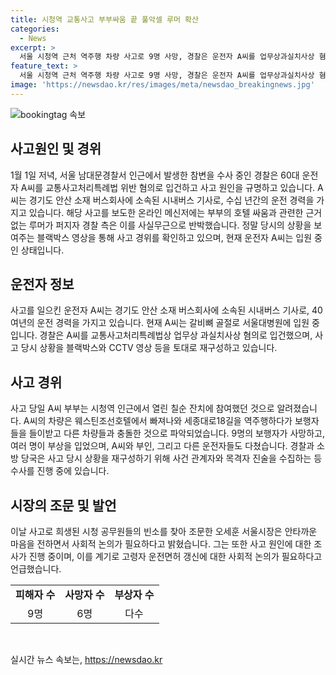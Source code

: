 ```yaml
---
title: 시청역 교통사고 부부싸움 끝 풀악셀 루머 확산
categories:
  - News
excerpt: >
  서울 시청역 근처 역주행 차량 사고로 9명 사망, 경찰은 운전자 A씨를 업무상과실치사상 혐의로 입건했다. A씨는 40여 년 운전경력을 가진 시내버스 기사로, 사고 원인을 수사 중이며 경찰은 사고 당시 상황과 동선을 조사 중이다. 사고 관련 근거 없는 루머가 확산되자 경찰은 해당 내용을 사실무근이라고 반박했다. 시장은 사망자 조문 후 이번 사고를 계기로 고령자 운전면허 갱신에 대한 사회적 논의가 필요하다고 말했다.
feature_text: >
  서울 시청역 근처 역주행 차량 사고로 9명 사망, 경찰은 운전자 A씨를 업무상과실치사상 혐의로 입건했다. A씨는 40여 년 운전경력을 가진 시내버스 기사로, 사고 원인을 수사 중이며 경찰은 사고 당시 상황과 동선을 조사 중이다. 사고 관련 근거 없는 루머가 확산되자 경찰은 해당 내용을 사실무근이라고 반박했다. 시장은 사망자 조문 후 이번 사고를 계기로 고령자 운전면허 갱신에 대한 사회적 논의가 필요하다고 말했다.
image: 'https://newsdao.kr/res/images/meta/newsdao_breakingnews.jpg'
---
```


<p><img src="https://newsdao.kr/res/images/meta/newsdao_breakingnews.jpg" alt="bookingtag 속보" /></p>

<h2 data-ke-size="size26">사고원인 및 경위</h2>

<p data-ke-size="size16">1월 1일 저녁, 서울 남대문경찰서 인근에서 발생한 참변을 수사 중인 경찰은 60대 운전자 A씨를 교통사고처리특례법 위반 혐의로 입건하고 사고 원인을 규명하고 있습니다. A씨는 경기도 안산 소재 버스회사에 소속된 시내버스 기사로, 수십 년간의 운전 경력을 가지고 있습니다. 해당 사고를 보도한 온라인 메신저에는 부부의 호텔 싸움과 관련한 근거 없는 루머가 퍼지자 경찰 측은 이를 사실무근으로 반박했습니다. 정말 당시의 상황을 보여주는 블랙박스 영상을 통해 사고 경위를 확인하고 있으며, 현재 운전자 A씨는 입원 중인 상태입니다. </p>

<h2 data-ke-size="size26">운전자 정보</h2>

<p data-ke-size="size16">사고를 일으킨 운전자 A씨는 경기도 안산 소재 버스회사에 소속된 시내버스 기사로, 40여년의 운전 경력을 가지고 있습니다. 현재 A씨는 갈비뼈 골절로 서울대병원에 입원 중입니다. 경찰은 A씨를 교통사고처리특례법상 업무상 과실치사상 혐의로 입건했으며, 사고 당시 상황을 블랙박스와 CCTV 영상 등을 토대로 재구성하고 있습니다. </p>

<h2 data-ke-size="size26">사고 경위</h2>

<p data-ke-size="size16">사고 당일 A씨 부부는 시청역 인근에서 열린 칠순 잔치에 참여했던 것으로 알려졌습니다. A씨의 차량은 웨스틴조선호텔에서 빠져나와 세종대로18길을 역주행하다가 보행자들을 들이받고 다른 차량들과 충돌한 것으로 파악되었습니다. 9명의 보행자가 사망하고, 여러 명이 부상을 입었으며, A씨와 부인, 그리고 다른 운전자들도 다쳤습니다. 경찰과 소방 당국은 사고 당시 상황을 재구성하기 위해 사건 관계자와 목격자 진술을 수집하는 등 수사를 진행 중에 있습니다.</p>

<h2 data-ke-size="size26">시장의 조문 및 발언</h2>

<p data-ke-size="size16">이날 사고로 희생된 시청 공무원들의 빈소를 찾아 조문한 오세훈 서울시장은 안타까운 마음을 전하면서 사회적 논의가 필요하다고 밝혔습니다. 그는 또한 사고 원인에 대한 조사가 진행 중이며, 이를 계기로 고령자 운전면허 갱신에 대한 사회적 논의가 필요하다고 언급했습니다. </p>

<table>
<tbody>
<tr>
<td style="text-align: center; height: 17px;"><b>피해자 수</b></td>
<td style="text-align: center; height: 17px;"><b>사망자 수</b></td>
<td style="text-align: center; height: 17px;"><b>부상자 수</b></td>
</tr>
<tr>
<td style="text-align: center; height: 17px;">9명</td>
<td style="text-align: center; height: 17px;">6명</td>
<td style="text-align: center; height: 17px;">다수</td>
</tr>
</tbody>
</table>

<p data-ke-size="size16">&nbsp;</p>
실시간 뉴스 속보는, <a href="https://newsdao.kr" rel="dofollow">https://newsdao.kr</a>


